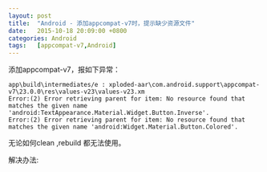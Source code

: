 ```yaml
---
layout: post
title:  "Android - 添加appcompat-v7时，提示缺少资源文件"
date:   2015-10-18 20:09:00 +0800
categories: Android
tags:	[appcompat-v7,Android]
---
```


添加appcompat-v7，报如下异常：


    app\build\intermediates/e : xploded-aar\com.android.support\appcompat-v7\23.0.0\res\values-v23\values-v23.xm
    Error:(2) Error retrieving parent for item: No resource found that matches the given name 'android:TextAppearance.Material.Widget.Button.Inverse'.
    Error:(2) Error retrieving parent for item: No resource found that matches the given name 'android:Widget.Material.Button.Colored'.

无论如何clean ,rebuild 都无法使用。

解决办法:
